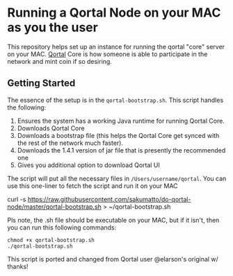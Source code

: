 # Running a Qortal Node on your MAC as you the user

This repository helps set up an instance for running the qortal "core" server on your MAC. [Qortal](https://qortal.org) Core is how someone is able to participate in the network and mint coin if so desiring.

## Getting Started

The essence of the setup is in the `qortal-bootstrap.sh`. This script handles the following:

1. Ensures the system has a working Java runtime for running Qortal Core.
1. Downloads Qortal Core
1. Downloads a bootstrap file (this helps the Qortal Core get synced with the rest of the network much faster).
1. Downloads the 1.4.1 version of jar file that is presently the recommended one
1. Gives you additional option to download Qortal UI

The script will put all the necessary files in `/Users/username/qortal`.
You can use this one-liner to fetch the script and run it on your MAC

curl -s https://raw.githubusercontent.com/sakumatto/do-qortal-node/master/qortal-bootstrap.sh > ~/qortal-bootstrap.sh

Pls note, the .sh file should be executable on your MAC, but if it isn't, then you can run this following commands:

```
chmod +x qortal-bootstrap.sh
./qortal-bootstrap.sh
```

This script is ported and changed from Qortal user @elarson's original w/ thanks!